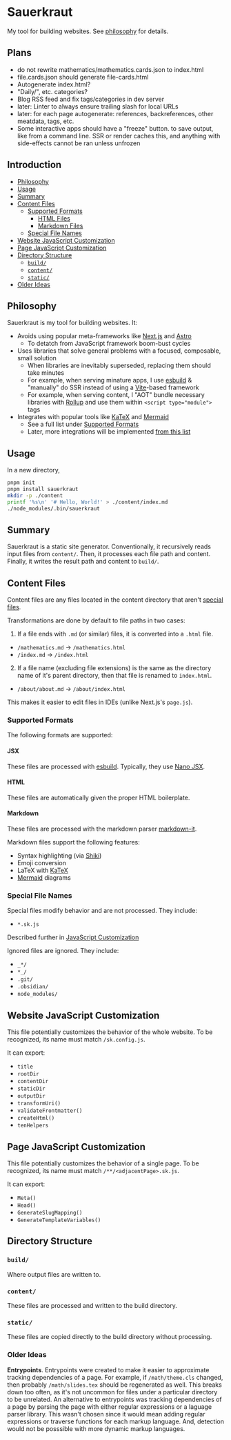 # Sauerkraut <!-- omit from toc -->

My tool for building websites. See [philosophy](#philosophy) for details.

## Plans <!-- omit from toc -->

- do not rewrite mathematics/mathematics.cards.json to index.html
- file.cards.json should generate file-cards.html
- Autogenerate index.html?
- "Daily/", etc. categories?
- Blog RSS feed and fix tags/categories in dev server
- later: Linter to always ensure trailing slash for local URLs
- later: for each page autogenerate: references, backreferences, other meatdata,
  tags, etc.
- Some interactive apps should have a "freeze" button. to save output, like from
  a command line. SSR or render caches this, and anything with side-effects
  cannot be ran unless unfrozen

## Introduction <!-- omit from toc -->

- [Philosophy](#philosophy)
- [Usage](#usage)
- [Summary](#summary)
- [Content Files](#content-files)
  - [Supported Formats](#supported-formats)
    - [HTML Files](#html-files)
    - [Markdown Files](#markdown-files)
  - [Special File Names](#special-file-names)
- [Website JavaScript Customization](#website-javascript-customization)
- [Page JavaScript Customization](#page-javascript-customization)
- [Directory Structure](#directory-structure)
  - [`build/`](#build)
  - [`content/`](#content)
  - [`static/`](#static)
- [Older Ideas](#older-ideas)

## Philosophy

Sauerkraut is my tool for building websites. It:

- Avoids using popular meta-frameworks like [Next.js](https://nextjs.org) and
  [Astro](https://astro.build)
  - To detatch from JavaScript framework boom-bust cycles
- Uses libraries that solve general problems with a focused, composable, small
  solution
  - When libraries are inevitably superseded, replacing them should take minutes
  - For example, when serving minature apps, I use
    [esbuild](https://esbuild.github.io) & "manually" do SSR instead of using a
    [Vite](https://vite.dev)-based framework
  - For example, when serving content, I "AOT" bundle necessary libraries with
    [Rollup](https://rollupjs.org) and use them within `<script type="module">`
    tags
- Integrates with popular tools like [KaTeX](https://katex.org) and
  [Mermaid](https://mermaid.js.org)
  - See a full list under [Supported Formats](#supported-formats)
  - Later, more integrations will be implemented
    [from this list](https://github.com/fox-lists/catalog-knowledge-tools)

## Usage

In a new directory,

```bash
pnpm init
pnpm install sauerkraut
mkdir -p ./content
printf '%s\n' '# Hello, World!' > ./content/index.md
./node_modules/.bin/sauerkraut
```

## Summary

Sauerkraut is a static site generator. Conventionally, it recursively reads
input files from `content/`. Then, it processes each file path and content.
Finally, it writes the result path and content to `build/`.

## Content Files

Content files are any files located in the content directory that aren't
[special files](#special-file-names).

Transformations are done by default to file paths in two cases:

1. If a file ends with `.md` (or similar) files, it is converted into a `.html`
   file.

- `/mathematics.md` -> `/mathematics.html`
- `/index.md` -> `/index.html`

2. If a file name (excluding file extensions) is the same as the directory name
   of it's parent directory, then that file is renamed to `index.html`.

- `/about/about.md` -> `/about/index.html`

This makes it easier to edit files in IDEs (unlike Next.js's `page.js`).

### Supported Formats

The following formats are supported:

#### JSX

These files are processed with [esbuild](https://github.com/evanw/esbuild).
Typically, they use [Nano JSX](https://github.com/nanojsx/nano).

#### HTML

These files are automatically given the proper HTML boilerplate.

#### Markdown

These files are processed with the markdown parser
[markdown-it](https://github.com/markdown-it/markdown-it).

Markdown files support the following features:

- Syntax highlighting (via [Shiki](https://shiki.style))
- Emoji conversion
- LaTeX with [KaTeX](https://katex.org)
- [Mermaid](https://mermaid.js.org) diagrams

### Special File Names

Special files modify behavior and are not processed. They include:

- `*.sk.js`

Described further in
[JavaScript Customization](#website-javascript-customization)

Ignored files are ignored. They include:

- `_*/`
- `*_/`
- `.git/`
- `.obsidian/`
- `node_modules/`

## Website JavaScript Customization

This file potentially customizes the behavior of the whole website. To be
recognized, its name must match `/sk.config.js`.

It can export:

- `title`
- `rootDir`
- `contentDir`
- `staticDir`
- `outputDir`
- `transformUri()`
- `validateFrontmatter()`
- `createHtml()`
- `tenHelpers`

## Page JavaScript Customization

This file potentially customizes the behavior of a single page. To be
recognized, its name must match `/**/<adjacentPage>.sk.js`.

It can export:

- `Meta()`
- `Head()`
- `GenerateSlugMapping()`
- `GenerateTemplateVariables()`

## Directory Structure

### `build/`

Where output files are written to.

### `content/`

These files are processed and written to the build directory.

### `static/`

These files are copied directly to the build directory without processing.

### Older Ideas

**Entrypoints**. Entrypoints were created to make it easier to approximate
tracking dependencies of a page. For example, if `/math/theme.cls` changed, then
probably `/math/slides.tex` should be regenerated as well. This breaks down too
often, as it's not uncommon for files under a particular directory to be
unrelated. An alternative to entrypoints was tracking dependencies of a page by
parsing the page with either regular expressions or a laguage parser library.
This wasn't chosen since it would mean adding regular expressions or traverse
functions for each markup language. And, detection would not be posssible with
more dynamic markup languages.
